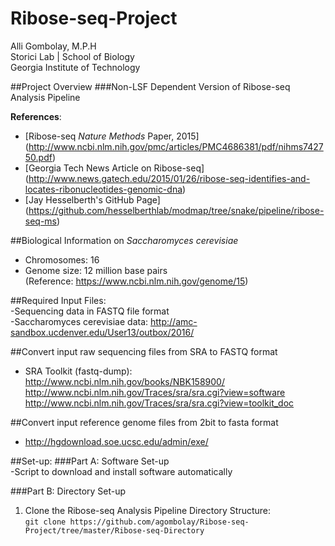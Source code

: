 # Ribose-seq-Project
Alli Gombolay, M.P.H  
Storici Lab | School of Biology  
Georgia Institute of Technology  

##Project Overview
###Non-LSF Dependent Version of Ribose-seq Analysis Pipeline  

**References**:  
* [Ribose-seq *Nature Methods* Paper, 2015]
(http://www.ncbi.nlm.nih.gov/pmc/articles/PMC4686381/pdf/nihms742750.pdf)  
* [Georgia Tech News Article on Ribose-seq]
(http://www.news.gatech.edu/2015/01/26/ribose-seq-identifies-and-locates-ribonucleotides-genomic-dna)
* [Jay Hesselberth's GitHub Page]
(https://github.com/hesselberthlab/modmap/tree/snake/pipeline/ribose-seq-ms)

##Biological Information on *Saccharomyces cerevisiae*
* Chromosomes: 16
* Genome size: 12 million base pairs  
(Reference: https://www.ncbi.nlm.nih.gov/genome/15)

##Required Input Files:  
-Sequencing data in FASTQ file format  
-Saccharomyces cerevisiae data: http://amc-sandbox.ucdenver.edu/User13/outbox/2016/  

##Convert input raw sequencing files from SRA to FASTQ format
* SRA Toolkit (fastq-dump):  
http://www.ncbi.nlm.nih.gov/books/NBK158900/  
http://www.ncbi.nlm.nih.gov/Traces/sra/sra.cgi?view=software  
http://www.ncbi.nlm.nih.gov/Traces/sra/sra.cgi?view=toolkit_doc  

##Convert input reference genome files from 2bit to fasta format
* http://hgdownload.soe.ucsc.edu/admin/exe/

##Set-up:
###Part A: Software Set-up  
-Script to download and install software automatically  

###Part B: Directory Set-up  
1. Clone the Ribose-seq Analysis Pipeline Directory Structure:  
```git clone https://github.com/agombolay/Ribose-seq-Project/tree/master/Ribose-seq-Directory```
